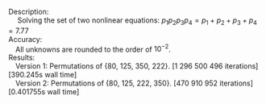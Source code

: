 Description: <br> &emsp; Solving the set of two nonlinear equations:
$p_1p_2p_3p_4 = p_1+p_2+p_3+p_4=7.77$
<br>Accuracy: <br> &emsp;All unknowns are rounded to the order of $10^{-2}$.
<br>Results: <br> &emsp;Version 1: Permutations of {80, 125, 350, 222}. [1 296 500 496 iterations] [390.245s wall time]
<br> &emsp;Version 2: Permutations of {80, 125, 222, 350}. [470 910 952 iterations] [0.401755s wall time]
